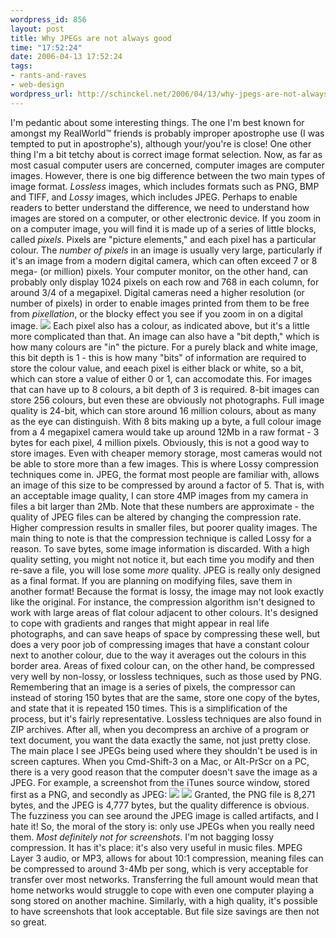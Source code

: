 ```yaml
--- 
wordpress_id: 856
layout: post
title: Why JPEGs are not always good
time: "17:52:24"
date: 2006-04-13 17:52:24
tags: 
- rants-and-raves
- web-design
wordpress_url: http://schinckel.net/2006/04/13/why-jpegs-are-not-always-good/
---
```

I'm pedantic about some interesting things. The one I'm best known for amongst my RealWorld™ friends is probably improper apostrophe use (I was tempted to put in apostrophe's), although your/you're is close! One other thing I'm a bit tetchy about is correct image format selection. Now, as far as most casual computer users are concerned, computer images are computer images. However, there is one big difference between the two main types of image format. _Lossless_ images, which includes formats such as PNG, BMP and TIFF, and _Lossy_ images, which includes JPEG.  Perhaps to enable readers to better understand the difference, we need to understand how images are stored on a computer, or other electronic device. If you zoom in on a computer image, you will find it is made up of a series of little blocks, called _pixels_. Pixels are "picture elements," and each pixel has a particular colour. The _number of pixels_ in an image is usually very large, particularly if it's an image from a modern digital camera, which can often exceed 7 or 8 mega- (or million) pixels. Your computer monitor, on the other hand, can probably only display 1024 pixels on each row and 768 in each column, for around 3/4 of a megapixel. Digital cameras need a higher resolution (or number of pixels) in order to enable images printed from them to be free from _pixellation_, or the blocky effect you see if you zoom in on a digital image. ![][1] Each pixel also has a colour, as indicated above, but it's a little more complicated than that. An image can also have a "bit depth," which is how many colours are "in" the picture. For a purely black and white image, this bit depth is 1 - this is how many "bits" of information are required to store the colour value, and eeach pixel is either black or white, so a bit, which can store a value of either 0 or 1, can accomodate this. For images that can have up to 8 colours, a bit depth of 3 is required. 8-bit images can store 256 colours, but even these are obviously not photographs. Full image quality is 24-bit, which can store around 16 million colours, about as many as the eye can distinguish. With 8 bits making up a byte, a full colour image from a 4 megapixel camera would take up around 12Mb in a raw format - 3 bytes for each pixel, 4 million pixels. Obviously, this is not a good way to store images. Even with cheaper memory storage, most cameras would not be able to store more than a few images. This is where Lossy compression techniques come in. JPEG, the format most people are familiar with, allows an image of this size to be compressed by around a factor of 5. That is, with an acceptable image quality, I can store 4MP images from my camera in files a bit larger than 2Mb. Note that these numbers are approximate - the quality of JPEG files can be altered by changing the compression rate. Higher compression results in smaller files, but poorer quality images. The main thing to note is that the compression technique is called Lossy for a reason. To save bytes, some image information is discarded. With a high quality setting, you might not notice it, but each time you modify and then re-save a file, you will lose some _more_ quality. JPEG is really only designed as a final format. If you are planning on modifying files, save them in another format! Because the format is lossy, the image may not look exactly like the original. For instance, the compression algorithm isn't designed to work with large areas of flat colour adjacent to other colours. It's designed to cope with gradients and ranges that might appear in real life photographs, and can save heaps of space by compressing these well, but does a very poor job of compressing images that have a constant colour next to another colour, due to the way it averages out the colours in this border area. Areas of fixed colour can, on the other hand, be compressed very well by non-lossy, or lossless techniques, such as those used by PNG. Remembering that an image is a series of pixels, the compressor can instead of storing 150 bytes that are the same, store one copy of the bytes, and state that it is repeated 150 times. This is a simplification of the process, but it's fairly representative. Lossless techniques are also found in ZIP archives. After all, when you decompress an archive of a program or text document, you want the data exactly the same, not just pretty close. The main place I see JPEGs being used where they shouldn't be used is in screen captures. When you Cmd-Shift-3 on a Mac, or Alt-PrScr on a PC, there is a very good reason that the computer doesn't save the image as a JPEG. For example, a screenshot from the iTunes source window, stored first as a PNG, and secondly as JPEG: ![][2] ![][3] Granted, the PNG file is 8,271 bytes, and the JPEG is 4,777 bytes, but the quality difference is obvious. The fuzziness you can see around the JPEG image is called artifacts, and I hate it! So, the moral of the story is: only use JPEGs when you really need them. _Most definitely not for screenshots_. I'm not bagging lossy compression. It has it's place: it's also very useful in music files. MPEG Layer 3 audio, or MP3, allows for about 10:1 compression, meaning files can be compressed to around 3-4Mb per song, which is very acceptable for transfer over most networks. Transferring the full amount would mean that home networks would struggle to cope with even one computer playing a song stored on another machine. Similarly, with a high quality, it's possible to have screenshots that look acceptable. But file size savings are then not so great. 

   [1]: /images/Pixellation.png
   [2]: /images/Screenshots.png
   [3]: /images/Screenshots.jpg


